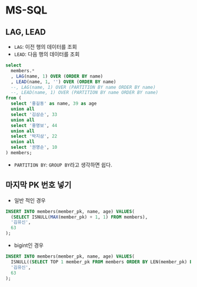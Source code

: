 # MS-SQL
## LAG, LEAD
* `LAG`: 이전 행의 데이터를 조회
* `LEAD`: 다음 행의 데이터를 조회
```sql
select
  members.*
  , LAG(name, 1) OVER (ORDER BY name)
  , LEAD(name, 1, '') OVER (ORDER BY name)
  --, LAG(name, 1) OVER (PARTITION BY name ORDER BY name)
  --, LEAD(name, 1) OVER (PARTITION BY name ORDER BY name)
from (
  select '홍길동' as name, 39 as age
  union all
  select '김삼순', 33
  union all
  select '홍명보', 44
  union all
  select '박지삼', 22
  union all
  select '권명순', 10
) members;
```
* `PARTITION BY`: `GROUP BY`라고 생각하면 쉽다.

## 마지막 PK 번호 넣기
* 일반 적인 경우
```sql
INSERT INTO members(member_pk, name, age) VALUES(
  (SELECT ISNULL(MAX(member_pk) + 1, 1) FROM members),
  '김유신',
  63
);
```

* bigint인 경우
```sql
INSERT INTO members(member_pk, name, age) VALUES(
  ISNULL((SELECT TOP 1 member_pk FROM members ORDER BY LEN(member_pk) DESC, member_pk DESC) + 1, 1),
  '김유신',
  63
);
```
